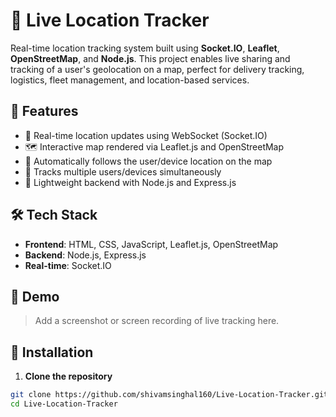 # 📍 Live Location Tracker

Real-time location tracking system built using **Socket.IO**, **Leaflet**, **OpenStreetMap**, and **Node.js**. This project enables live sharing and tracking of a user's geolocation on a map, perfect for delivery tracking, logistics, fleet management, and location-based services.

## 🚀 Features

- 📡 Real-time location updates using WebSocket (Socket.IO)
- 🗺️ Interactive map rendered via Leaflet.js and OpenStreetMap
- 🧭 Automatically follows the user/device location on the map
- 🔄 Tracks multiple users/devices simultaneously
- 📁 Lightweight backend with Node.js and Express.js

## 🛠️ Tech Stack

- **Frontend**: HTML, CSS, JavaScript, Leaflet.js, OpenStreetMap
- **Backend**: Node.js, Express.js
- **Real-time**: Socket.IO

## 📸 Demo

> Add a screenshot or screen recording of live tracking here.

## 🔧 Installation

1. **Clone the repository**

```bash
git clone https://github.com/shivamsinghal160/Live-Location-Tracker.git
cd Live-Location-Tracker

